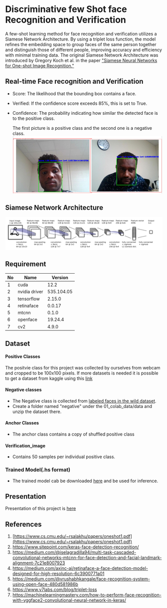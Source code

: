 # Discriminative few Shot face Recognition and Verification

A few-shot learning method for face recognition and verification utilizes a Siamese Network Architecture. By using a triplet loss function, the model refines the embedding space to group faces of the same person together and distinguish those of different people, improving accuracy and efficiency with minimal training data. The original Siamese Network Architecture was introduced by Gregory Koch et al. in the paper ["Siamese Neural Networks for One-shot Image Recognition."](https://www.cs.cmu.edu/~rsalakhu/papers/oneshot1.pdf)

## Real-time Face recognition and Verification
   - Score: The likelihood that the bounding box contains a face.
   - Verified: If the confidence score exceeds 85%, this is set to True.
   - Confidence: The probability indicating how similar the detected face is to the positive class.</br>

     The first picture is a positive class and the second one is a negative class. 
     ![result](resource/positive_negative_class.png)

## Siamese Network Architecture
![Example Image](resource/Module_siamese_ntk.png)


## Requirement
| No | Name | Version |
|----------|----------|----------|
| 1 | cuda  | 12.2 |
| 2 | nvidia driver | 535.104.05 |
| 3 | tensorflow | 2.15.0 |
| 4 | retinaface | 0.0.17 |
| 5 | mtcnn | 0.1.0 |
| 6 | openface | 19.24.4 |
| 7 | cv2 | 4.9.0 |

## Dataset
#### Positive Classes
The positvie class for this project was collected by ourselves from webcam and cropped to be 100x100 pixels. If more datasets is needed it is possible to get a dataset from kaggle using this [link](https://www.kaggle.com/datasets/vasukipatel/face-recognition-dataset?resource=download)

#### Negative classes
- The Negative class is collected from [labeled faces in the wild dataset](https://vis-www.cs.umass.edu/lfw/#download).
- Create a folder named "negative" under the 01_colab_data/data and unzip the dataset there. 

#### Anchor Classes
- The anchor class contains a copy of shuffled positive class

#### Verification_image
- Contains 50 samples per individual positive class. 


### Trained Model(.hs format)
- The trained model cab be downloaded [here](https://drive.google.com/file/d/1MslUExsEdewxx0RyH5_wB1QsKaguWzth/view?usp=drive_link) and be used for inference. 

## Presentation
Presentation of this project is [here](https://drive.google.com/drive/u/1/folders/1bfVkrbz1KlbR-7vHCaFQD9IJPU_dgUEW)

## References
1. [https://www.cs.cmu.edu/~rsalakhu/papers/oneshot1.pdf](https://www.cs.cmu.edu/~rsalakhu/papers/oneshot1.pdf)
2. https://www.sitepoint.com/keras-face-detection-recognition/
3. https://medium.com/@iselagradilla94/multi-task-cascaded-convolutional-networks-mtcnn-for-face-detection-and-facial-landmark-alignment-7c21e8007923
4. https://medium.com/axinc-ai/retinaface-a-face-detection-model-designed-for-high-resolution-6c3900771a01
5. https://medium.com/@vrushabhkangale/face-recognition-system-using-open-face-480d581986b
6. https://www.v7labs.com/blog/triplet-loss
7. https://machinelearningmastery.com/how-to-perform-face-recognition-with-vggface2-convolutional-neural-network-in-keras/
   
